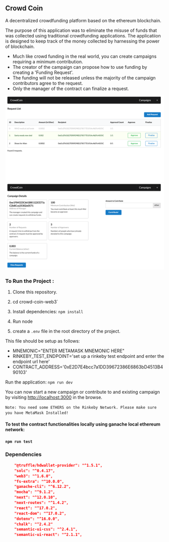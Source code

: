 ## Crowd Coin 

A decentralized crowdfunding platform based on the ethereum blockchain.

The purpose of this application was to eliminate the misuse of funds that was collected using traditional crowdfunding applications. The applicatiion is designed to keep track of the money collected by harnessing the power of blockchain.

- Much like crowd funding in the real world, you can create campaigns requiring a minimum contribution.
- The creator of the campaign can propose how to use funding by creating a 'Funding Request'.
- The funding will not be released unless the majority of the campaign contributors agree to the request.
- Only the manager of the contract can finalize a request.

![](https://github.com/belalelmi/crowd-coin-web3/blob/master/images/request_list.png?raw=true)
![](https://github.com/belalelmi/crowd-coin-web3/blob/master/images/campaign_details.png?raw=true)

### To Run the Project :

1. Clone this repository.

2. cd crowd-coin-web3`

3. Install dependencies: `npm install`
4. Run node
5. create a `.env` file in the root directory of the project.

This file should be setup as follows:

- MNEMONIC="ENTER METAMASK MNEMONIC HERE"
- RINKEBY_TEST_ENDPOINT='set up a rinkeby test endpoint and enter the endpoint url here'
- CONTRACT_ADDRESS='0xE2D7E4bcc7a1DD39672386E6863bD4513B490103'
 
Run the application: `npm run dev`

You can now start a new campaign or contribute to and existing campaign by visiting [http://localhost:3000](http://localhost:3000) in the browse.

`Note: You need some ETHERS on the Rinkeby Network. Please make sure you have MetaMask Installed!`

#### To test the contract functionalities locally using ganache local ethereum network:

#### `npm run test`

### Dependencies

```JSON
    "@truffle/hdwallet-provider": "^1.5.1",
    "solc": "^0.4.17",
    "web3": "^1.6.0",
    "fs-extra": "^10.0.0",
    "ganache-cli": "^6.12.2",
    "mocha": "^9.1.2",
    "next": "^12.0.10",
    "next-routes": "^1.4.2",
    "react": "^17.0.2",
    "react-dom": "^17.0.2",
    "dotenv": "^16.0.0",
    "chalk": "^2.4.2"
    "semantic-ui-css": "^2.4.1",
    "semantic-ui-react": "^2.1.1",
```
